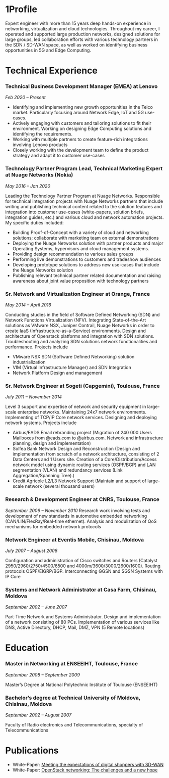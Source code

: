 # 1Profile
Expert engineer with more than 15 years deep hands-on experience in networking, virtualization and cloud technologies. Throughout my career, I operated and supported large production networks, designed solutions for large groups, led collaboration efforts with various technology partners in the SDN / SD-WAN space, as well as worked on identifying business opportunities in 5G and Edge Computing.

# Technical Experience

### Technical Business Development Manager (EMEA) at Lenovo
_Feb 2020 – Present_

- Identifying and implementing new growth opportunities in the Telco market. Particularly focusing around Network Edge, IoT and 5G use-cases. 
- Actively engaging with customers and tailoring solutions to fit their environment. Working on designing Edge Computing solutions and identifying the requirements. 
- Working with multiple partners to create feature-rich integrations involving Lenovo products
- Closely working with the development team to define the product strategy and adapt it to customer use-cases



### Technology Partner Program Lead, Technical Marketing Expert at Nuage Networks (Nokia)
_May 2016 – Jan 2020_

Leading the Technology Partner Program at Nuage Networks. Responsible for technical integration projects with Nuage Networks partners that include writing and publishing technical content related to the solution features and integration into customer use-cases (white-papers, solution briefs, integration guides, etc.) and various cloud and network automation projects. My specific duties included:
- Building Proof-of-Concept with a variety of cloud and networking solutions; collaborate with marketing team on external demonstrations
- Deploying the Nuage Networks solution with partner products and major Operating Systems, hypervisors and cloud management systems.
- Providing design recommendation to various sales groups
- Performing live demonstrations to customers and tradeshow audiences
- Developing prototype solutions to address new use-cases that include the Nuage Networks solution
- Publishing relevant technical partner related documentation and raising awareness about joint value proposition with technology partners


### Sr. Network and Virtualization Engineer at Orange, France
_May 2014 – April 2016_

Conducting studies in the field of Software Defined Networking (SDN) and Network Functions Virtualization (NFV). Integrating State-of-the-Art solutions as VMware NSX, Juniper Contrail, Nuage Networks in order to create IaaS (Infrastructure-as-a-Service) environments. Design and architecture of Openstack platforms and integration with SDN solutions. Troubleshooting and analyzing SDN solutions network functionalities and performance. Projects include
- VMware NSX SDN (Software Defined Networking) solution industrialization
- VIM (Virtual Infrastructure Manager) and SDN Integration
- Network Platform Design and management


### Sr. Network Engineer at Sogeti (Capgemini), Toulouse, France
_July 2011 – November 2014_

Level 3 support and expertise of network and security equipment in large-scale enterprise networks. Maintaining 24x7 network environments. Implementing of TCP/IP Core network services. Designing and deploying network systems. Projects include
- Airbus/EADS Email rebranding project (Migration of 240 000 Users Mailboxes from @eads.com to @airbus.com. Network and infrastructure planning, design and implementation)
- Solfea Bank Network Design and Reconstruction (Design and implementation from scratch of a network architecture, consisting of 2 Data Centers and 1 Users site. Creation of a Core/Distribution/Access network model using dynamic routing services (OSPF/BGP) and LAN segmentation (VLAN) and redundancy services (Link Aggregation/Spanning Tree).)
- Credit Agricole L2/L3 Network Support (Maintain and support of large-scale network (several thousand users)

### Research & Development Engineer at CNRS, Toulouse, France
_September 2009 – November 2010_
Research work involving tests and development of new standards in automotive embedded networking (CAN/LIN/FlexRay/Real-time ethernet). Analysis and modulization of QoS mechanisms for embedded network protocols

### Network Engineer at Eventis Mobile, Chisinau, Moldova
_July 2007 – August 2008_

Configuration and administration of Cisco switches and Routers (Catalyst 2950/2960/2750/4500/6500 and 4000m/3600/3000/2600/1600). Routing protocols OSPF/EIGRP/BGP. Interconnecting GGSN and SGSN Systems with IP Core

### Systems and Network Administrator at Casa Farm, Chisinau, Moldova
_September 2002 – June 2007_

Part-Time Network and Systems Administrator. Design and implementation of a network consisting of 80 PCs. Implementation of various services like DNS, Active Directory, DHCP, Mail, DMZ, VPN (5 Remote locations)



# Education
### Master in Networking at ENSEEIHT, Toulouse, France
_September 2008 – September 2009_

Master’s Degree at National Polytechnic Institute of Toulouse (ENSEEIHT)


### Bachelor’s degree at Technical University of Moldova, Chisinau, Moldova
_September 2002 – August 2007_

Faculty of Radio electronics and Telecommunications, specialty of Telecommunications 


# Publications
- White-Paper: [Meeting the expectations of digital shoppers with SD-WAN](https://github.com/alexnastas/resume/raw/gh-pages/publications/Nokia_Nuage_Networks_Transforming_Retail_Networks_w_SD-WAN_White_Paper_EN.pdf)
- White-Paper: [OpenStack networking: The challenges and a new hope](https://github.com/alexnastas/resume/raw/gh-pages/publications/Nokia_Nuage_Networks_OpenStack_Networking_White_Paper_EN.pdf)

